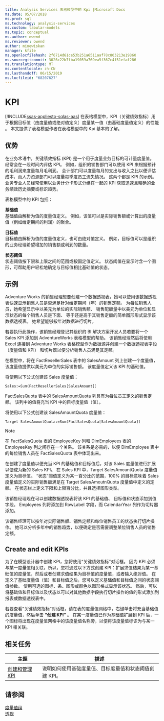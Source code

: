 ```yaml
---
title: Analysis Services 表格模型中的 Kpi |Microsoft Docs
ms.date: 05/07/2018
ms.prod: sql
ms.technology: analysis-services
ms.custom: tabular-models
ms.topic: conceptual
ms.author: owend
ms.reviewer: owend
author: minewiskan
manager: kfile
ms.openlocfilehash: 2f6714d61ce53b251a6511aaf78c803213e19860
ms.sourcegitcommit: 3026c22b7fba19059a769ea5f367c4f51efaf286
ms.translationtype: MT
ms.contentlocale: zh-CN
ms.lasthandoff: 06/15/2019
ms.locfileid: "68207627"
---
```

# <a name="kpis"></a>KPI
[!INCLUDE[ssas-appliesto-sqlas-aas](../../includes/ssas-appliesto-sqlas-aas.md)]
  在表格模型中，KPI（关键绩效指标）用于根据目标值（由度量值或绝对值定义）度量某一值（由基础度量值定义）的性能    。 本文提供了表格模型作者在表格模型中的 Kpi 基本的了解。  
  
##  <a name="bkmk_benefits"></a> 优势  
 在业务术语中，关键绩效指标 (KPI) 是一个用于度量业务目标的可计量度量值。 经常会在一段时间内评估 KPI。 例如，组织的销售部门可以使用 KPI 来根据预计的毛利润来度量每月毛利润。 会计部门可以度量每月的支出与收入之比以便评估成本，而人力资源部门可以度量每季度员工流失情况。 这两个都是 KPI 的示例。 业务专业人员经常使用以业务计分卡形式分组在一起的 KPI 获取迅速且精确的业务绩效历史摘要或标识趋势。  
  
 表格模型中的 KPI 包括：  
  
 **基础值**  
 基础值由解析为值的度量值定义。 例如，该值可以是实际销售额或计算出的度量值（例如给定期间的利润）的聚合。  
  
 **目标值**  
 目标值由解析为值的度量值定义，也可由绝对值定义。 例如，目标值可以是组织的业务经理希望增加的销售额或利润的数量。  
  
 **状态阈值**  
 状态阈值按下限和上限之间的范围或按固定值定义。 状态阈值在显示时含一个图形，可帮助用户轻松地确定与目标值相比基础值的状态。  
  
##  <a name="bkmk_example"></a> 示例  
 Adventure Works 的销售经理想要创建一个数据透视表，她可以使用该数据透视表快速显示销售人员是否满足针对给定期间（年）的销售定额。 为每位销售人员，她希望显示中以美元为单位的实际销售额、 销售配额量中以美元为单位和显示状态的每个销售人员是下面、 等于还是高于其销售定额的简单图形形式显示该数据透视表。 她希望能够按年对数据进行切片。  
  
 若要执行此操作，该销售经理登记其组织的 BI 解决方案开发人员若要将一个 Sales KPI 添加到 AdventureWorks 表格模型的帮助。 该销售经理然后将使用 Excel 连接到 Adventure Works 表格模型作为数据源并创建一个数据透视表字段 （度量值和 KPI） 和切片器以便分析销售人员满足其定额。  
  
 在模型中，将在 FactResellerSales 表中的 SalesAmount 列上创建一个度量值，该度量值提供以美元为单位的实际销售额。 该度量值定义该 KPI 的基础值。  
  
 将使用以下公式创建该 Sales 度量值：  
  
```  
Sales:=Sum(FactResellerSales[SalesAmount])  
```  
  
 FactSalesQuota 表中的 SalesAmountQuota 列具有为每位员工定义的销售定额。 该列中的值将充当 KPI 中的目标度量值（值）。  
  
 将使用以下公式创建该 SalesAmountQuota 度量值：  
  
```  
Target SalesAmountQuota:=Sum(FactSalesQuota[SalesAmountQuota])  
```  
  
> [!NOTE]  
>  在 FactSalesQuota 表的 EmployeeKey 列和 DimEmployees 表的 EmployeeKey 列之间存在一个关系。 该关系是必需的，以便 DimEmployee 表中的每位销售人员在 FactSalesQuota 表中体现出来。  
  
 在创建了度量值以便充当 KPI 的基础值和目标值后，对该 Sales 度量值进行扩展以便成为新的 Sales KPI。 在 Sales KPI 中，Target SalesAmountQuota 度量值定义为目标值。 “状态”阈值定义为某一百分比的范围，100% 的目标意味着 Sales 度量值定义的实际销售额满足在 Target SalesAmoutnQuota 度量值中定义的定额。 在状态栏上定义下限和上限百分比，并且选择图形类型。  
  
 该销售经理现在可以创建数据透视表将该 KPI 的基础值、 目标值和状态添加到值字段。 Employees 列将添加到 RowLabel 字段，而 CalendarYear 列作为切片器添加。  
  
 该销售经理可以按年对实际销售额、销售定额和每位销售员工的状态执行切片操作。 她可以分析多年中的销售趋势，以便确定是否需要调整某位销售人员的销售定额。  
  
##  <a name="bkmk_create"></a> Create and edit KPIs  
 为了在模型设计器中创建 KPI，您将使用“关键绩效指标”对话框。 因为 KPI 必须与某一度量值相关联，所以，您将通过以下方式创建 KPI：扩展求值结果为某一基础值的度量值，然后或者创建求值结果为目标值的度量值，或者输入绝对值。 在定义了基础度量值（值）和目标值之后，您可以定义基础值和目标值之间的状态阈值参数。 使用可选的图标、条、图形或颜色以图形格式显示该状态。 然后，可以将基础值和目标值以及状态以可以对其他数据字段执行切片操作的值的形式添加到报表或数据透视表中。  
  
 若要查看“关键绩效指标”对话框，请在表的度量值网格中，右键单击将充当基础值的度量值，然后单击 **“创建 KPI”** 。 在某一度量值已作为基础值扩展到 KPI 后，一个图标将出现在度量值网格中的该度量值名称旁，以便将该度量值标识为与某一 KPI 相关联。  
  
##  <a name="bkmk_related_tasks"></a> 相关任务  
  
|主题|描述|  
|-----------|-----------------|  
|[创建和管理 KPI](../../analysis-services/tabular-models/create-and-manage-kpis-ssas-tabular.md)|说明如何使用基础度量值、目标度量值和状态阈值创建 KPI。|  
  
## <a name="see-also"></a>请参阅  
 [度量值组](../../analysis-services/tabular-models/measures-ssas-tabular.md)   
 [透视](../../analysis-services/tabular-models/perspectives-ssas-tabular.md)  
  
  
